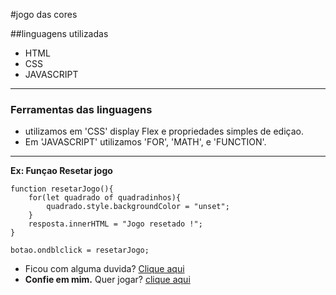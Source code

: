 #jogo das cores

##linguagens utilizadas
- HTML
- CSS
- JAVASCRIPT 
---

### Ferramentas das linguagens

- utilizamos em 'CSS' display Flex e propriedades simples de ediçao.
- Em 'JAVASCRIPT' utilizamos 'FOR', 'MATH', e 'FUNCTION'.
---

**Ex: Funçao Resetar jogo**
~~~
function resetarJogo(){
    for(let quadrado of quadradinhos){
        quadrado.style.backgroundColor = "unset";
    }
    resposta.innerHTML = "Jogo resetado !";
}

botao.ondblclick = resetarJogo;
~~~


- Ficou com alguma duvida? [Clique aqui](https://www.google.com.br)
- **Confie em mim.** Quer jogar? [clique aqui]()